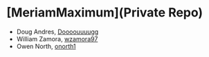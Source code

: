 # [MeriamMaximum](Private Repo)

- Doug Andres, [Doooouuuugg](https://github.com/Doooouuuugg)
- William Zamora, [wzamora97](https://github.com/wzamora97)
- Owen North, [onorth1](https://github.com/onorth1)
